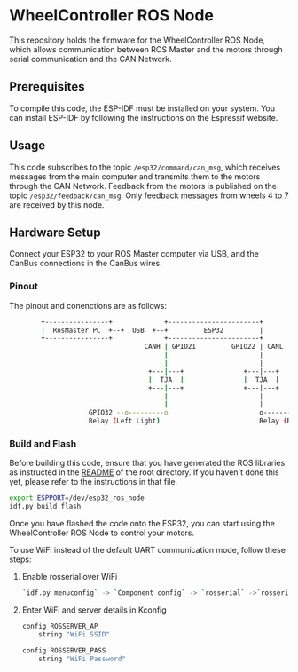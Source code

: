 # WheelController ROS Node

This repository holds the firmware for the WheelController ROS Node, which allows communication between ROS Master and the motors through serial communication and the CAN Network.

## Prerequisites

To compile this code, the ESP-IDF must be installed on your system. You can install ESP-IDF by following the instructions on the Espressif website.

## Usage

This code subscribes to the topic `/esp32/command/can_msg`, which receives messages from the main computer and transmits them to the motors through the CAN Network. Feedback from the motors is published on the topic `/esp32/feedback/can_msg`. Only feedback messages from wheels 4 to 7 are received by this node.

## Hardware Setup

Connect your ESP32 to your ROS Master computer via USB, and the CanBus connections in the CanBus wires.

### Pinout

The pinout and conenctions are as follows:

```bash
        +----------------+             +-----------------------+
        |  RosMaster PC  +--+  USB  +--+         ESP32         |
        +----------------+             +-----------------------+
                                  CANH | GPIO21         GPIO22 | CANL
                                       |                       |
                                       |                       |
                                   +---|---+               +---|---+
                                   |  TJA  |               |  TJA  |
                                   +---|---+               +---|---+
                                       |                       |
                                       |                       |
                    GPIO32 --o---------o                       o---------o-- GPIO33
                    Relay (Left Light)                         Relay (Right Light)
```

### Build and Flash

Before building this code, ensure that you have generated the ROS libraries as instructed in the [README](../README.md) of the root directory. If you haven't done this yet, please refer to the instructions in that file.

```bash
export ESPPORT=/dev/esp32_ros_node
idf.py build flash
```

Once you have flashed the code onto the ESP32, you can start using the WheelController ROS Node to control your motors.

To use WiFi instead of the default UART communication mode, follow these steps:

1. Enable rosserial over WiFi

    ```bash
    `idf.py menuconfig` -> `Component config` -> `rosserial` ->`rosserial over WiFi using TCP`
    ```

2. Enter WiFi and server details in Kconfig

    ```bash
    config ROSSERVER_AP
        string "WiFi SSID"

    config ROSSERVER_PASS
        string "WiFi Password"
    ```
